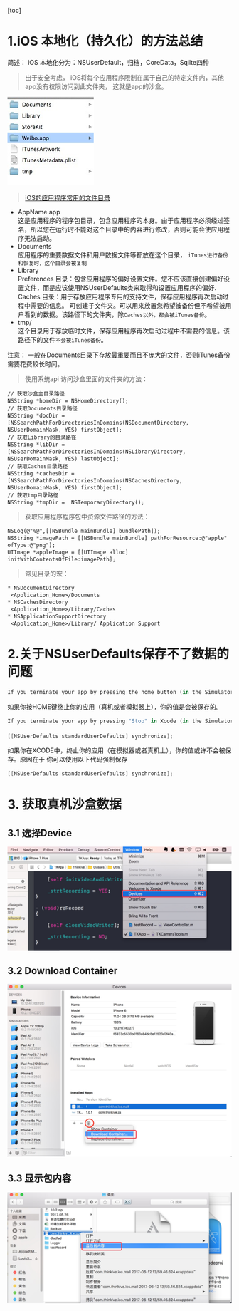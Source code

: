 [toc]
# 1.iOS 本地化（持久化）的方法总结
简述：
iOS 本地化分为：NSUserDefault，归档，CoreData，Sqilte四种  

> 出于安全考虑， iOS将每个应用程序限制在属于自己的特定文件内，其他app没有权限访问到此文件夹， 这就是app的沙盒。

![](media/14972474240169.jpg)

>  [iOS的应用程序常用的文件目录](http://www.jianshu.com/p/dd3f120eb249)

* AppName.app   
这是应用程序的程序包目录，包含应用程序的本身。由于应用程序必须经过签名，所以您在运行时不能对这个目录中的内容进行修改，否则可能会使应用程序无法启动。
* Documents      
应用程序的重要数据文件和用户数据文件等都放在这个目录， `iTunes进行备份和恢复时，这个目录会被复制`
* Library   
Preferences 目录：包含应用程序的偏好设置文件。您不应该直接创建偏好设置文件，而是应该使用NSUserDefaults类来取得和设置应用程序的偏好.
Caches 目录：用于存放应用程序专用的支持文件，保存应用程序再次启动过程中需要的信息。
可创建子文件夹。可以用来放置您希望被备份但不希望被用户看到的数据。该路径下的文件夹，除`Caches以外，都会被iTunes备份`。
* tmp/    
这个目录用于存放临时文件，保存应用程序再次启动过程中不需要的信息。该路径下的文件`不会被iTunes备份`。

注意： 一般在Documents目录下存放最重要而且不庞大的文件，否则iTunes备份需要花费较长时间。

> 使用系统api 访问沙盒里面的文件夹的方法：

```
// 获取沙盒主目录路径
NSString *homeDir = NSHomeDirectory();
// 获取Documents目录路径
NSString *docDir = [NSSearchPathForDirectoriesInDomains(NSDocumentDirectory, NSUserDomainMask, YES) firstObject];
// 获取Library的目录路径
NSString *libDir = [NSSearchPathForDirectoriesInDomains(NSLibraryDirectory, NSUserDomainMask, YES) lastObject];
// 获取Caches目录路径
NSString *cachesDir = [NSSearchPathForDirectoriesInDomains(NSCachesDirectory, NSUserDomainMask, YES) firstObject];
// 获取tmp目录路径
NSString *tmpDir =  NSTemporaryDirectory();
``` 

> 获取应用程序程序包中资源文件路径的方法：

```
NSLog(@"%@",[[NSBundle mainBundle] bundlePath]);
NSString *imagePath = [[NSBundle mainBundle] pathForResource:@"apple" ofType:@"png"];
UIImage *appleImage = [[UIImage alloc] initWithContentsOfFile:imagePath];
```

> 常见目录的宏：

```
* NSDocumentDirectory
 <Application_Home>/Documents
* NSCachesDirectory
 <Application_Home>/Library/Caches
* NSApplicationSupportDirectory
 <Application_Home>/Library/ Application Support
``` 

# 2.关于NSUserDefaults保存不了数据的问题

```swift
If you terminate your app by pressing the home button (in the Simulator or on the device), your User Defaults will get saved.
```
如果你按HOME键终止你的应用（真机或者模拟器上），你的值是会被保存的。

```swift
If you terminate your app by pressing "Stop" in Xcode (in the Simulator or on the device), your User Defaults might get saved, but there's a good chance they won't. NSUserDefaults persists any changes periodically, and if you terminate the process before they've been persisted, they'll be gone. You can force the save by calling:

[[NSUserDefaults standardUserDefaults] synchronize];
```
如果你在XCODE中，终止你的应用（在模拟器或者真机上），你的值或许不会被保存。原因在于
你可以使用以下代码强制保存

```swift
[[NSUserDefaults standardUserDefaults] synchronize];
```

# 3. 获取真机沙盒数据
## 3.1 选择Device
![](media/14972480056406.jpg)
## 3.2 Download Container
![](media/14972480639943.jpg)
## 3.3 显示包内容
![](media/14972481152507.jpg)





